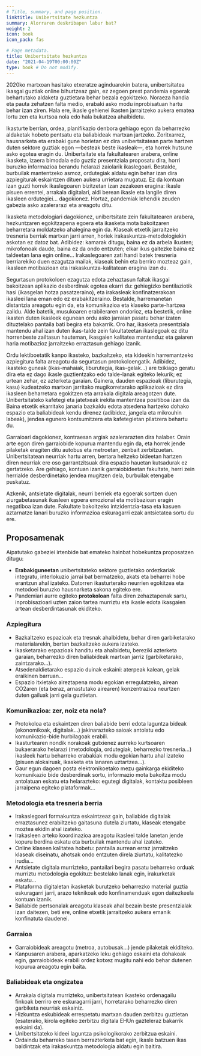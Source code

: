 ```yaml
---
# Title, summary, and page position.
linktitle: Unibertsitate hezkuntza
summary: Alorraren deskribapen labur bat?
weight: 2
icon: book
icon_pack: fas

# Page metadata.
title: Unibertsitate hezkuntza
date: "2021-04-19T00:00:00Z"
type: book # Do not modify.
---
```



2020ko martxoan hasitako etxeratze aginduarekin batera, unibertsitatea ikasgai guztiak online bihurtzeaz gain, ez zegoen prest pandemia egoerak behartutako aldaketa guztietara behar bezala egokitzeko. Noraeza handia eta pauta zehatzen falta medio, erabaki asko modu inprobisatuan hartu behar izan ziren. Hala ere, ikasle gehienei ikasten jarraitzeko aukera ematea lortu zen eta kurtsoa nola edo hala bukatzea ahalbidetu.

Ikasturte berrian, ordea, planifikazio denbora gehiago egon da beharrezko aldaketak hobeto pentsatu eta baliabideak martxan jartzeko. Zoritxarrez, hausnarketa eta erabaki gune horietan ez dira unibertsitatean parte hartzen duten sektore guztiak egon —besteak beste ikasleak—, eta horrek hutsune asko egotea eragin du. Unibertsitate eta fakultatearen arabera, online ikasketa, izaera bimodala edo guztiz presentziala proposatu dira, horri buruzko informazioa berandu helarazi zaiolarik ikaslegoari. Bestalde, burbuilak mantentzeko asmoz, ordutegiak aldatu egin behar izan dira azpiegiturak eskaintzen dituen aukera urrietara mugatuz. Ez da kontuan izan guzti horrek ikaslegoaren bizitzetan izan zezakeen eragina: ikasle pisuen errentei, arrakala digitalari, aldi berean ikasle eta langile diren ikasleen ordutegiei… dagokionez. Hortaz, pandemiak lehendik zeuden gabezia asko azalerarazi eta areagotu ditu.

Ikasketa metodologiari dagokionez, unibertsitate zein fakultatearen arabera, hezkuntzaren egokitzapena egoera eta ikasketa mota bakoitzaren beharretara moldatzeko ahalegina egin da. Klaseak etxetik jarraitzeko tresneria berriak martxan jarri arren, horiek irakaskuntza-metodologiekin askotan ez datoz bat. Adibidez: kamarak ditugu, baina ez da arbela ikusten; mikrofonoak daude, baina ez da ondo entzuten; elkar ikus gaitezke baina ez taldeetan lana egin online... Irakaslegoaren zati handi batek tresneria berriarekiko duen ezagutza mailak, klaseak behin eta berriro mozteaz gain, ikasleen motibazioan eta irakaskuntza-kalitatean eragina izan du.

Segurtasun protokoloen ezagutza edota zehaztasun faltak ikasgai bakoitzean aplikazio desberdinak egotea ekarri du: gehiegizko bentilaziotik hasi (ikasgelan hotza pasatzeraino), eta irakasleak konfinatzerakoan ikasleei lana eman edo ez erabakitzeraino. Bestalde, harremanetan distantzia areagotu egin da, eta komunikazioa eta klaseko parte-hartzea zaildu. Alde batetik, musukoaren erabileraren ondorioz, eta bestetik, online ikasten duten ikasleek egunean ordu asko jarraian pasatu behar izaten dituztelako pantaila bati begira eta bakarrik. Oro har, ikasketa presentziala mantendu ahal izan duten ikas-talde zein fakultateetan ikaslegoak ez ditu horrenbeste zailtasun hauteman, ikasgaien kalitatea mantenduz eta gaiaren haria motibazioz jarraitzeko erraztasun gehiago izanik. 

Ordu lektiboetatik kanpo ikasteko, bazkaltzeko, eta kideekin harremantzeko azpiegitura falta areagotu da segurtasun protokoloengatik. Adibidez, ikasteko guneak (ikas-mahaiak, liburutegia, ikas-gelak…) are txikiago geratu dira eta ez dago ikasle guztientzako edo talde-lanak egiteko lekurik; ez urtean zehar, ez azterketa garaian. Gainera, dauden espazioak (liburutegia, kasu) kudeatzeko martxan jarritako mugikorretarako aplikazioak ez dira ikasleen beharretara egokitzen eta arrakala digitala areagotzen dute. Unibertsitateko kafetegi eta jatetxeak irekita mantentzea positiboa izan da. Baina etxetik ekarritako janaria bazkaldu edota atsedena hartzeko dohako espazio eta baliabideak kendu direnez (adibidez, jangela eta mikrouhin labeak), jendea egunero kontsumitzera eta kafetegietan pilatzera behartu du.

Garraioari dagokionez, kontraesan argiak azalerarazten dira halaber. Orain arte egon diren garraiobide kopurua mantendu egin da, eta horrek jende pilaketak eragiten ditu autobus eta metroetan, zenbait zerbitzuetan. Unibertsitatean neurriak hartu arren, bertara heltzeko bideetan hartzen diren neurriak ere oso garrantzitsuak dira espazio hauetan kutsadurak ez gertatzeko. Are gehiago, kontuan izanik garraiobideetan fakultate, herri zein herrialde desberdinetako jendea mugitzen dela, burbuilak etengabe puskatuz.

Azkenik, antsietate digitalak, neurri berriek eta egoerak sortzen duen ziurgabetasunak ikasleen egoera emozional eta motibazioan eragin negatiboa izan dute. Fakultate bakoitzeko intzidentzia-tasa eta kasuen aztarnatze lanari buruzko informazioa eskuragarri ezak antsietatea sortu du ere.

## Proposamenak

Aipatutako gabeziei irtenbide bat emateko hainbat hobekuntza proposatzen ditugu:

- **Erabakiguneetan** unibertsitateko sektore guztietako ordezkariak integratu, interlokuzio jarrai bat bermatzeko, akats eta beharrei hobe erantzun ahal izateko. Datorren ikasturterako neurrien egokitzea eta metodoei buruzko hausnarketa sakona egiteko ere.
- Pandemiari aurre egiteko **protokoloan** falta diren zehaztapenak sartu, inprobisazioari uzten zaion tartea murriztu eta ikasle edota ikasgaien artean desberdintasunak ekiditeko.

### Azpiegitura
- Bazkaltzeko espazioak eta tresnak ahalbidetu, behar diren garbiketarako materialarekin, bertan bazkaltzeko aukera izateko.
- Ikasketarako espazioak handitu eta ahalbidetu, bereziki azterketa garaian, beharrezko diren baliabideak martxan jarriz (garbiketarako, zaintzarako…).
- Atsedenaldietarako espazio duinak eskaini: aterpeak kalean, gelak eraikinen barruan…
- Espazio itxietako aireztapena modu egokian erregulatzeko, airean CO2aren (eta beraz, arnastutako airearen) konzentrazioa neurtzen duten gailuak jarri gela guztietan.

### Komunikazioa: zer, noiz eta nola?
- Protokoloa eta eskaintzen diren baliabide berri edota laguntza bideak (ekonomikoak, digitalak...) jakinarazteko saioak antolatu edo komunikazio-bide hurbilagoak erabili.
- Ikasturtearen nondik norakoak gutxienez aurreko kurtsoaren bukaerarako helarazi (metodologia, ordutegiak, beharrezko tresneria…) ikasleek hartu beharreko erabakiak modu egokian hartu ahal izateko (pisuen alokairuak, ikasketa eta lanaren uztartzea…).
- Gaur egun dagoen posta elektronikoetako mezu gainkarga ekiditeko komunikazio bide desberdinak sortu, informazio mota bakoitza modu antolatuan eskatu eta helarazteko: egutegi digitalak, kontaktu posibleen jarraipena egiteko plataformak...

### Metodologia eta tresneria berria
- Irakaslegoari formakuntza eskaintzeaz gain, baliabide digitalak erraztasunez erabiltzeko gaitasuna dutela ziurtatu, klaseak etengabe moztea ekidin ahal izateko.
- Irakasleen arteko koordinazioa areagotu ikasleei talde lanetan jende kopuru berdina eskatu eta burbuilak mantendu ahal izateko.
- Online klaseen kalitatea hobetu: pantaila aurrean erraz jarraitzeko klaseak diseinatu, ahotsak ondo entzuten direla ziurtatu, kalitatezko irudia…
- Antsietate digitala murrizteko, pantailari begira pasatu beharreko orduak murriztu metodologia egokituz: bestelako lanak egin, irakurketak eskatu...
- Plataforma digitaletan ikasketak burutzeko beharrezko material guztia eskuragarri jarri, arazo teknikoak edo konfinamenduak egon daitezkeela kontuan izanik.
- Baliabide pertsonalak areagotu klaseak ahal bezain beste presentzialak izan daitezen, beti ere, online etxetik jarraitzeko aukera emanik konfinatuta daudenei.

### Garraioa
- Garraiobideak areagotu (metroa, autobusak…) jende pilaketak ekiditeko.
- Kanpusaren arabera, aparkatzeko leku gehiago eskaini eta dohakoak egin, garraiobideak erabili ordez kotxez mugitu nahi edo behar dutenen kopurua areagotu egin baita.

### Baliabideak eta ongizatea
- Arrakala digitala murrizteko, unibertsitatean ikasteko ordenagailu finkoak berriro ere eskuragarri jarri, horretarako beharrezko diren garbiketa neurriak eskainiz.
- Hizkuntza eskubideak errespetatu martxan dauden zerbitzu guztietan (esaterako, kirola egiteko zerbitzu digitala EHUn gazteleraz bakarrik eskaini da).
- Unibertsitateko kideei laguntza psikologikorako zerbitzua eskaini.
- Ordaindu beharreko tasen berrazterketa bat egin, ikasle batzuen ikas baldintzak eta irakaskuntza metodologia aldatu egin baitira.